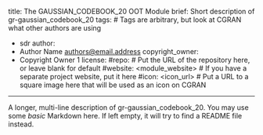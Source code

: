 title: The GAUSSIAN_CODEBOOK_20 OOT Module
brief: Short description of gr-gaussian_codebook_20
tags: # Tags are arbitrary, but look at CGRAN what other authors are using
  - sdr
author:
  - Author Name <authors@email.address>
copyright_owner:
  - Copyright Owner 1
license:
#repo: # Put the URL of the repository here, or leave blank for default
#website: <module_website> # If you have a separate project website, put it here
#icon: <icon_url> # Put a URL to a square image here that will be used as an icon on CGRAN
---
A longer, multi-line description of gr-gaussian_codebook_20.
You may use some *basic* Markdown here.
If left empty, it will try to find a README file instead.
